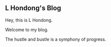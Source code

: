 ## L Hondong's Blog

Hey, this is L Hondong.

Welcome to my blog.

The hustle and bustle is a symphony of progress.